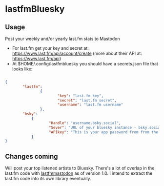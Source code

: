 # lastfmBluesky

## Usage 
Post your weekly and/or yearly last.fm stats to Mastodon


- For last.fm get your key and secret at: https://www.last.fm/api/account/create (more about their API at: https://www.last.fm/api)
- At $HOME/.config/lastfmbluesky you should have a secrets.json file that looks like:


```json

{
        "lastfm":
                {
                        "key": "last.fm key",
                        "secret": "last.fm secret",
                        "username": "last.fm username"
                },
        "bsky":
            {
                    "Handle": "username.bsky.social",
                    "Sever": "URL of your bluesky instance - bsky.social",
                    "APIkey": "This is your app password from from the bluesky website"
            }
}


```

## Changes coming

Will post your top listened artists to Bluesky. There's a lot of overlap in the last.fm code with [lastfmmastodon](https://github.com/djotaku/lastfmmastodon) as of version 1.0. I intend to extract the last.fm code into its own library eventually.